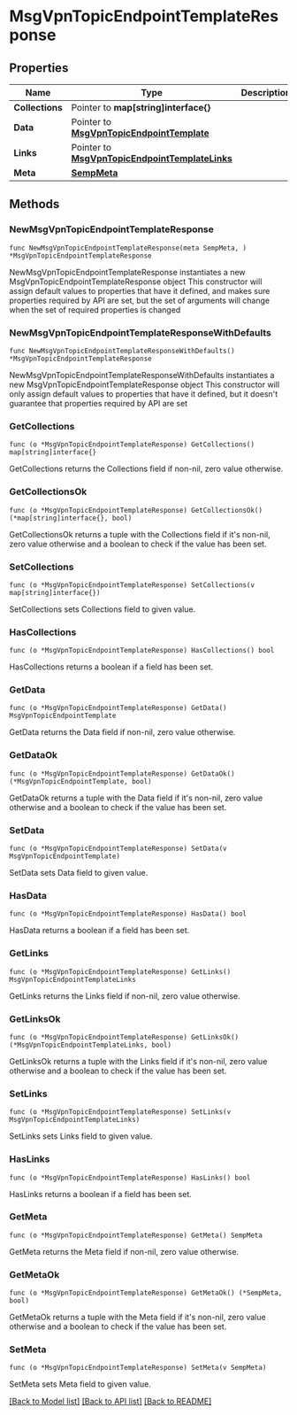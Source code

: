 # MsgVpnTopicEndpointTemplateResponse

## Properties

Name | Type | Description | Notes
------------ | ------------- | ------------- | -------------
**Collections** | Pointer to **map[string]interface{}** |  | [optional] 
**Data** | Pointer to [**MsgVpnTopicEndpointTemplate**](MsgVpnTopicEndpointTemplate.md) |  | [optional] 
**Links** | Pointer to [**MsgVpnTopicEndpointTemplateLinks**](MsgVpnTopicEndpointTemplateLinks.md) |  | [optional] 
**Meta** | [**SempMeta**](SempMeta.md) |  | 

## Methods

### NewMsgVpnTopicEndpointTemplateResponse

`func NewMsgVpnTopicEndpointTemplateResponse(meta SempMeta, ) *MsgVpnTopicEndpointTemplateResponse`

NewMsgVpnTopicEndpointTemplateResponse instantiates a new MsgVpnTopicEndpointTemplateResponse object
This constructor will assign default values to properties that have it defined,
and makes sure properties required by API are set, but the set of arguments
will change when the set of required properties is changed

### NewMsgVpnTopicEndpointTemplateResponseWithDefaults

`func NewMsgVpnTopicEndpointTemplateResponseWithDefaults() *MsgVpnTopicEndpointTemplateResponse`

NewMsgVpnTopicEndpointTemplateResponseWithDefaults instantiates a new MsgVpnTopicEndpointTemplateResponse object
This constructor will only assign default values to properties that have it defined,
but it doesn't guarantee that properties required by API are set

### GetCollections

`func (o *MsgVpnTopicEndpointTemplateResponse) GetCollections() map[string]interface{}`

GetCollections returns the Collections field if non-nil, zero value otherwise.

### GetCollectionsOk

`func (o *MsgVpnTopicEndpointTemplateResponse) GetCollectionsOk() (*map[string]interface{}, bool)`

GetCollectionsOk returns a tuple with the Collections field if it's non-nil, zero value otherwise
and a boolean to check if the value has been set.

### SetCollections

`func (o *MsgVpnTopicEndpointTemplateResponse) SetCollections(v map[string]interface{})`

SetCollections sets Collections field to given value.

### HasCollections

`func (o *MsgVpnTopicEndpointTemplateResponse) HasCollections() bool`

HasCollections returns a boolean if a field has been set.

### GetData

`func (o *MsgVpnTopicEndpointTemplateResponse) GetData() MsgVpnTopicEndpointTemplate`

GetData returns the Data field if non-nil, zero value otherwise.

### GetDataOk

`func (o *MsgVpnTopicEndpointTemplateResponse) GetDataOk() (*MsgVpnTopicEndpointTemplate, bool)`

GetDataOk returns a tuple with the Data field if it's non-nil, zero value otherwise
and a boolean to check if the value has been set.

### SetData

`func (o *MsgVpnTopicEndpointTemplateResponse) SetData(v MsgVpnTopicEndpointTemplate)`

SetData sets Data field to given value.

### HasData

`func (o *MsgVpnTopicEndpointTemplateResponse) HasData() bool`

HasData returns a boolean if a field has been set.

### GetLinks

`func (o *MsgVpnTopicEndpointTemplateResponse) GetLinks() MsgVpnTopicEndpointTemplateLinks`

GetLinks returns the Links field if non-nil, zero value otherwise.

### GetLinksOk

`func (o *MsgVpnTopicEndpointTemplateResponse) GetLinksOk() (*MsgVpnTopicEndpointTemplateLinks, bool)`

GetLinksOk returns a tuple with the Links field if it's non-nil, zero value otherwise
and a boolean to check if the value has been set.

### SetLinks

`func (o *MsgVpnTopicEndpointTemplateResponse) SetLinks(v MsgVpnTopicEndpointTemplateLinks)`

SetLinks sets Links field to given value.

### HasLinks

`func (o *MsgVpnTopicEndpointTemplateResponse) HasLinks() bool`

HasLinks returns a boolean if a field has been set.

### GetMeta

`func (o *MsgVpnTopicEndpointTemplateResponse) GetMeta() SempMeta`

GetMeta returns the Meta field if non-nil, zero value otherwise.

### GetMetaOk

`func (o *MsgVpnTopicEndpointTemplateResponse) GetMetaOk() (*SempMeta, bool)`

GetMetaOk returns a tuple with the Meta field if it's non-nil, zero value otherwise
and a boolean to check if the value has been set.

### SetMeta

`func (o *MsgVpnTopicEndpointTemplateResponse) SetMeta(v SempMeta)`

SetMeta sets Meta field to given value.



[[Back to Model list]](../README.md#documentation-for-models) [[Back to API list]](../README.md#documentation-for-api-endpoints) [[Back to README]](../README.md)


